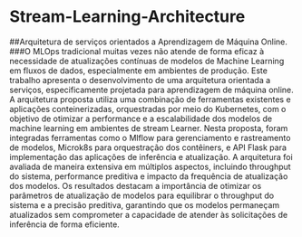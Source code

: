 # Stream-Learning-Architecture
##Arquitetura de serviços orientados a Aprendizagem de Máquina Online.
###O MLOps tradicional muitas vezes não atende de forma eficaz à necessidade de atualizações contínuas de modelos de Machine Learning em fluxos de dados, especialmente em ambientes de produção. Este trabalho apresenta o desenvolvimento de uma arquitetura orientada a serviços, especificamente projetada para aprendizagem de máquina online. A arquitetura proposta utiliza uma combinação de ferramentas existentes e aplicações conteinerizadas, orquestradas por meio do Kubernetes, com o objetivo de otimizar a performance e a escalabilidade dos modelos de machine learning em ambientes de stream Learner. Nesta proposta, foram integradas ferramentas como o Mlflow para gerenciamento e rastreamento de modelos, Microk8s para orquestração dos contêiners, e API Flask para implementação das aplicações de inferência e atualização. A arquitetura foi avaliada de maneira extensiva em múltiplos aspectos, incluindo throughput do sistema, performance preditiva e impacto da frequência de atualização dos modelos. Os resultados destacam a importância de otimizar os parâmetros de atualização de modelos para equilibrar o throughput do sistema e a precisão preditiva, garantindo que os modelos permaneçam atualizados sem comprometer a capacidade de atender às solicitações de inferência de forma eficiente.
